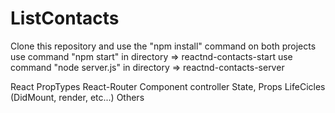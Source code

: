 # ListContacts

Clone this repository and use the "npm install" command on both projects
use command "npm start" in directory => reactnd-contacts-start
use command "node server.js" in directory => reactnd-contacts-server

React
PropTypes
React-Router
Component controller
State, Props
LifeCicles (DidMount, render, etc...)
Others
